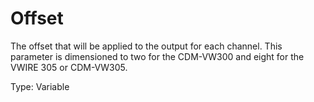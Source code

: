 # Offset

The offset that will be applied to the output for each channel. This parameter is dimensioned to two for the CDM-VW300 and eight for the VWIRE 305 or CDM-VW305.

Type: Variable
